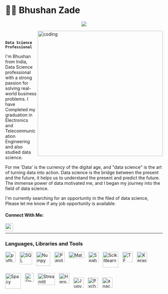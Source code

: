 # 👨‍💻 Bhushan Zade

<p align="center">
  <!-- Typing SVG by DenverCoder1 - https://github.com/bhushan-zade/readme-typing-svg -->
    <img src="https://readme-typing-svg.demolab.com/?lines=Data%20Science%20Professional%20;ML%20and%20DL%20Engineer%20;Always%20learning%20new%20things&font=Fira%20Code&center=true&width=440&height=45&color=000000&vCenter=true&pause=1000&size=22" /></a>
</p>


<img align="right" alt="coding" height="400" width="400" src="https://user-images.githubusercontent.com/118050962/214523594-42be6ec1-aeeb-4b20-a3a7-4790098028e2.gif">

<br/>

**`Data Science Professional`**


I'm Bhushan from India, Data Science professional with a strong passion for solving real-world business problems. I have Completed my graduation in Electronics and Telecommunication Engineering and also studied data science.
<br/>

For me 'Data' is the currency of the digital age, and "data science" is the art of turning data into action. Data science is the bridge between the present and the future, it helps us to understand the present and predict the future. The immense power of data motivated me, and I began my journey into the field of data science.
<br/>

I'm currently searching for an opportunity in the filed of data science, Please let me know if any job opportunity is available.


#### Connect With Me:
[<img align="left" alt="ayockishaya | LinkedIn" width="25px" src="http://pngimg.com/uploads/linkedIn/linkedIn_PNG32.png" />][linkedin]
<br/>
 
---
 
  ### Languages, Libraries and Tools
  
[<img align="left" alt="python" width="33px" src="https://i.imgur.com/gixjL0a.png" style="padding-right:10px;" />][python]
[<img align="left" alt="SQL" width="40px" src="https://camo.githubusercontent.com/b65f9026a0274fb351e57ed757a7c01e2538734b2278c067b5d6ca4650a6e4ce/68747470733a2f2f6c6162732e6d7973716c2e636f6d2f636f6d6d6f6e2f6c6f676f732f6d7973716c2d6c6f676f2e737667" style="padding-right:10px;" />][mysql]

<img align="left" alt="Numpy" width="45px" src="https://cdn.jsdelivr.net/gh/devicons/devicon/icons/numpy/numpy-original-wordmark.svg" style="padding-right:10px;" />
<img align="left" alt="Pandas" width="33px" src="https://cdn.jsdelivr.net/gh/devicons/devicon/icons/pandas/pandas-original-wordmark.svg" style="padding-right:10px;" />
<img align="left" alt="Matplotlib" height="20px" width="50px" src="https://matplotlib.org/_images/sphx_glr_logos2_003.png" style="padding-right:10px;" />
<img align="left" alt="Seaborn" width="33px" src="https://seaborn.pydata.org/_images/logo-tall-lightbg.svg" style="padding-right:10px;" />
<img align="left" alt="Scikitlearn" width="50px" src="https://upload.wikimedia.org/wikipedia/commons/0/05/Scikit_learn_logo_small.svg" style="padding-right:10px;" />

[<img align="left" alt="TF" width="33px" src="https://i.imgur.com/oGwE8PR.png" style="padding-right:10px;" />][tensorflow]
<img align="left" alt="Keras" width="33px" src="https://upload.wikimedia.org/wikipedia/commons/a/ae/Keras_logo.svg" style="padding-right:10px;" />

<br/>
<br/>
<br/>
<br/>


<img align="left" alt="Spacy" height="50px" width="50px" src="https://upload.wikimedia.org/wikipedia/commons/8/88/SpaCy_logo.svg" style="padding-right:10px;" />
<img align="left" alt="OpenCV" width="28px" src="https://i.imgur.com/xFMyVyV.png" style="padding-right:10px;" />
<img align="left" alt="Streamlit" height="38px" width="55px" src="https://upload.wikimedia.org/wikipedia/commons/7/77/Streamlit-logo-primary-colormark-darktext.png" style="padding-right:10px;" />
<img align="left" alt="Heroku" width="33px" src="https://cdn.jsdelivr.net/gh/devicons/devicon/icons/heroku/heroku-original-wordmark.svg" style="padding-right:10px;" />

[<img align="left" alt="Jupyter" width="33px" src="https://i.imgur.com/f5M1VWO.png" style="padding-right:10px;" />][jupyter]
[<img align="left" alt="Pycharm" width="33px" src="https://i.imgur.com/N3UnDaG.png" style="padding-right:10px;" />][pycharm]
[<img align="left" alt="anaconda" width="33px" src="https://i.imgur.com/SUxYIXm.png" style="padding-right:10px;" />][anaconda]




  
[myprofile]:https://github.com/bhushan-zade
[anaconda]:https://www.anaconda.com/
[jupyter]:https://jupyter.org/
[pycharm]:https://www.jetbrains.com/pycharm/
[openCV]:https://opencv.org/
[tensorflow]:https://www.tensorflow.org/
[django]:https://www.djangoproject.com/
[flask]:https://flask.palletsprojects.com/en/1.1.x/
[git]:https://git-scm.com/
[mysql]:https://www.mysql.com/
[notepad++]:https://notepad-plus-plus.org/
[python]:https://www.python.org/
[linkedin]: https://www.linkedin.com/in/bhushan-zade/
